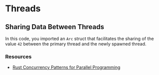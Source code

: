 # Threads

## Sharing Data Between Threads

In this code, you imported an `Arc` struct that facilitates the sharing of the value `42` between the primary thread and the newly spawned thread.

### Resources

- [Rust Concurrency Patterns for Parallel Programming](https://earthly.dev/blog/rust-concurrency-patterns-parallel-programming/)